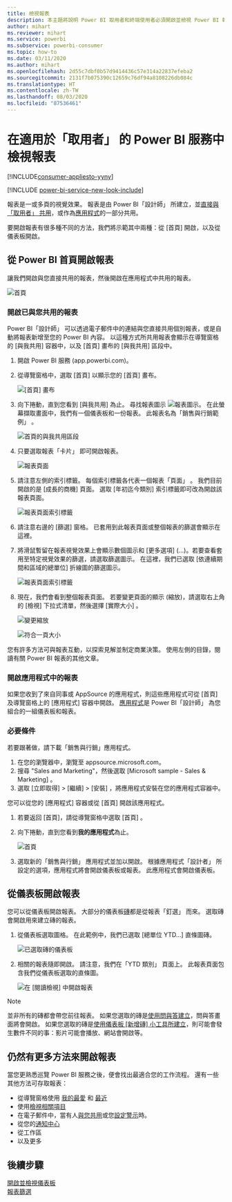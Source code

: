 ```yaml
---
title: 檢視報表
description: 本主題將說明 Power BI 取用者和終端使用者必須開啟並檢視 Power BI 報表。
author: mihart
ms.reviewer: mihart
ms.service: powerbi
ms.subservice: powerbi-consumer
ms.topic: how-to
ms.date: 03/11/2020
ms.author: mihart
ms.openlocfilehash: 2d55c7dbf0b57d9414436c57e314a22837efeba2
ms.sourcegitcommit: 2131f7b075390c12659c76df94a8108226db084c
ms.translationtype: HT
ms.contentlocale: zh-TW
ms.lasthandoff: 08/03/2020
ms.locfileid: "87536461"
---
```

# <a name="view-a-report-in-the-power-bi-service-for-consumers"></a>在適用於「取用者」  的 Power BI 服務中檢視報表

[!INCLUDE[consumer-appliesto-yyny](../includes/consumer-appliesto-yyny.md)]

[!INCLUDE [power-bi-service-new-look-include](../includes/power-bi-service-new-look-include.md)]

報表是一或多頁的視覺效果。 報表是由 Power BI「設計師」  所建立，並[直接與「取用者」  共用](end-user-shared-with-me.md)，或作為[應用程式](end-user-apps.md)的一部分共用。 

要開啟報表有很多種不同的方法，我們將示範其中兩種：從 [首頁] 開啟，以及從儀表板開啟。 

<!-- add art-->


## <a name="open-a-report-from-power-bi-home"></a>從 Power BI 首頁開啟報表
讓我們開啟與您直接共用的報表，然後開啟在應用程式中共用的報表。

   ![首頁](./media/end-user-report-open/power-bi-home-canvas.png)

### <a name="open-a-report-that-has-been-shared-with-you"></a>開啟已與您共用的報表
Power BI「設計師」  可以透過電子郵件中的連結與您直接共用個別報表，或是自動將報表新增至您的 Power BI 內容。 以這種方式所共用報表會顯示在導覽窗格的 [與我共用]  容器中，以及 [首頁] 畫布的 [與我共用]  區段中。

1. 開啟 Power BI 服務 (app.powerbi.com)。

2. 從導覽窗格中，選取 [首頁]  以顯示您的 [首頁] 畫布。  

   ![[首頁] 畫布](./media/end-user-report-open/power-bi-select-home-new.png)
   
3. 向下捲動，直到您看到 [與我共用]  為止。 尋找報表圖示 ![報表圖示](./media/end-user-report-open/power-bi-report-icon.png)。 在此螢幕擷取畫面中，我們有一個儀表板和一份報表。 此報表名為「銷售與行銷範例」  。 
   
   ![首頁的與我共用區段](./media/end-user-report-open/power-bi-shared-new.png)

4. 只要選取報表「卡片」  即可開啟報表。

   ![報表頁面](./media/end-user-report-open/power-bi-open.png)

5. 請注意左側的索引標籤。  每個索引標籤各代表一個報表「頁面」  。 我們目前開啟的是 [成長的商機]  頁面。 選取 [年初迄今類別]  索引標籤即可改為開啟該報表頁面。 

   ![報表頁面索引標籤](./media/end-user-report-open/power-bi-ytd.png)

6. 請注意右邊的 [篩選]  窗格。 已套用到此報表頁面或整個報表的篩選會顯示在這裡。

7. 將滑鼠暫留在報表視覺效果上會顯示數個圖示和 [更多選項]  (...)。若要查看套用至特定視覺效果的篩選，請選取篩選圖示。 在這裡，我們已選取 [依連續期間和區域的總單位]  折線圖的篩選圖示。

   ![報表頁面索引標籤](./media/end-user-report-open/power-bi-visual-filters.png)

6. 現在，我們會看到整個報表頁面。 若要變更頁面的顯示 (縮放)，請選取右上角的 [檢視] 下拉式清單，然後選擇 [實際大小]  。

   ![變更縮放](./media/end-user-report-open/power-bi-fit-new.png)

   ![符合一頁大小](./media/end-user-report-open/power-bi-actual.png)

您有許多方法可與報表互動，以探索見解並制定商業決策。  使用左側的目錄，閱讀有關 Power BI 報表的其他文章。 

### <a name="open-a-report-that-is-part-of-an-app"></a>開啟應用程式中的報表
如果您收到了來自同事或 AppSource 的應用程式，則這些應用程式可從 [首頁] 及導覽窗格上的 [應用程式]  容器中開啟。 [應用程式](end-user-apps.md)是 Power BI「設計師」  為您組合的一組儀表板和報表。

### <a name="prerequisites"></a>必要條件
若要跟著做，請下載「銷售與行銷」應用程式。
1. 在您的瀏覽器中，瀏覽至 appsource.microsoft.com。
1. 搜尋 "Sales and Marketing"，然後選取 [Microsoft sample - Sales & Marketing]  。
1. 選取 [立即取得]   > [繼續]   > [安裝]  ，將應用程式安裝在您的應用程式容器中。 

您可以從您的 [應用程式] 容器或從 [首頁] 開啟該應用程式。
1. 若要返回 [首頁]，請從導覽窗格中選取 [首頁]  。

7. 向下捲動，直到您看到**我的應用程式**為止。

   ![首頁](./media/end-user-report-open/power-bi-app.png)

8. 選取新的「銷售與行銷」  應用程式並加以開啟。 根據應用程式「設計者」  所設定的選項，應用程式將會開啟儀表板或報表。 此應用程式會開啟儀表板。  


## <a name="open-a-report-from-a-dashboard"></a>從儀表板開啟報表
您可以從儀表板開啟報表。 大部分的儀表板[磚](end-user-tiles.md)都是從報表「釘選」  而來。 選取磚會開啟用來建立磚的報表。 

1. 從儀表板選取圖格。 在此範例中，我們已選取 [總單位 YTD...]  直條圖磚。

    ![已選取磚的儀表板](./media/end-user-report-open/power-bi-dashboard.png)

2.  相關的報表隨即開啟。 請注意，我們在「YTD 類別」  頁面上。 此報表頁面包含我們從儀表板選取的直條圖。

    ![在 [閱讀檢視] 中開啟報表](./media/end-user-report-open/power-bi-report-tabs.png)

> [!NOTE]
> 並非所有的磚都會帶您前往報表。 如果您選取的磚是[使用問與答建立](end-user-q-and-a.md)，問與答畫面將會開啟。 如果您選取的磚是[使用儀表板 [新增磚]  小工具所建立](../create-reports/service-dashboard-add-widget.md)，則可能會發生數件不同的事：影片可能會播放、網站會開啟等。  


##  <a name="still-more-ways-to-open-a-report"></a>仍然有更多方法來開啟報表
當您更熟悉巡覽 Power BI 服務之後，便會找出最適合您的工作流程。 還有一些其他方法可存取報表：
- 從導覽窗格使用 [我的最愛](end-user-favorite.md) 和 [最近](end-user-recent.md)    
- 使用[檢視相關項目](end-user-related.md)    
- 在電子郵件中，當有人[與您共用](../collaborate-share/service-share-reports.md)或您[設定警示](end-user-alerts.md)時。    
- 從您的[通知中心](end-user-notification-center.md)    
- 從工作區
- 以及更多

## <a name="next-steps"></a>後續步驟
[開啟並檢視儀表板](end-user-dashboard-open.md)    
[報表篩選](end-user-report-filter.md)

